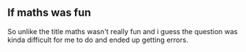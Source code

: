 ## If maths was fun 
So unlike the title maths wasn't really fun and i guess the question was kinda difficult for me to do and ended up getting errors.
